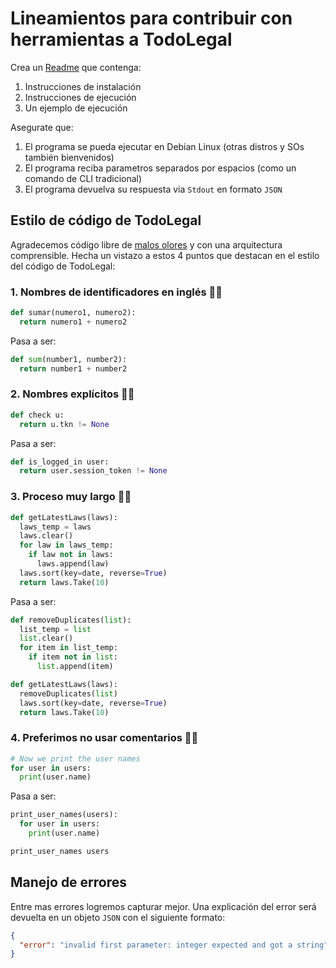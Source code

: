 # Lineamientos para contribuir con herramientas a TodoLegal

Crea un [Readme](https://github.com/TodoLegal/ToolGuideline#setup) que contenga:

1. Instrucciones de instalación
2. Instrucciones de ejecución
3. Un ejemplo de ejecución

Asegurate que:

1. El programa se pueda ejecutar en Debian Linux (otras distros y SOs también bienvenidos)
2. El programa reciba parametros separados por espacios (como un comando de CLI tradicional)
3. El programa devuelva su respuesta via `Stdout` en formato `JSON`

## Estilo de código de TodoLegal

Agradecemos código libre de [malos olores](https://es.wikipedia.org/wiki/Hediondez_del_c%C3%B3digo) y con una arquitectura comprensible. Hecha un vistazo a estos 4 puntos que destacan en el estilo del código de TodoLegal:

### 1. Nombres de identificadores en inglés 🙆✅

```python
def sumar(numero1, numero2):
  return numero1 + numero2
```

Pasa a ser:

```python
def sum(number1, number2):
  return number1 + number2
```


### 2. Nombres explícitos 🙆✅

```python
def check u:
  return u.tkn != None
```

Pasa a ser:

```python
def is_logged_in user:
  return user.session_token != None
```

### 3. Proceso muy largo 🙅❌

```python
def getLatestLaws(laws):
  laws_temp = laws
  laws.clear()
  for law in laws_temp:
    if law not in laws:
      laws.append(law)
  laws.sort(key=date, reverse=True)
  return laws.Take(10)
```

Pasa a ser:

```python
def removeDuplicates(list):
  list_temp = list
  list.clear()
  for item in list_temp:
    if item not in list:
      list.append(item)

def getLatestLaws(laws):
  removeDuplicates(list)
  laws.sort(key=date, reverse=True)
  return laws.Take(10)
```


### 4. Preferimos no usar comentarios 🙅❌

```python
# Now we print the user names
for user in users:
  print(user.name)
```

Pasa a ser:

```python
print_user_names(users):
  for user in users:
    print(user.name)

print_user_names users
```

## Manejo de errores

Entre mas errores logremos capturar mejor. Una explicación del error será devuelta en un objeto `JSON` con el siguiente formato:

```json
{
  "error": "invalid first parameter: integer expected and got a string"
}
```
